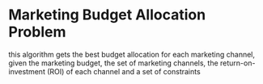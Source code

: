 # Marketing Budget Allocation Problem
  this algorithm gets the best budget allocation for each marketing channel, given the marketing budget, the set of marketing channels, the return-on-investment (ROI) of each channel and a set of constraints
